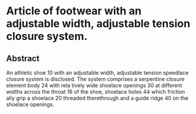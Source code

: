 # Article of footwear with an adjustable width, adjustable tension closure system.

## Abstract
An athletic shoe 10 with an adjustable width, adjustable tension speedlace closure system is disclosed. The system comprises a serpentine closure element body 24 with rela tively wide shoelace openings 30 at different widths across the throat 16 of the shoe, shoelace holes 44 which friction ally grip a shoelace 20 threaded therethrough and a guide ridge 40 on the shoelace openings.
